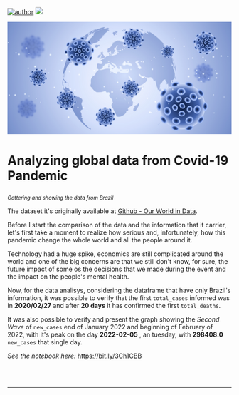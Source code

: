 [![author](https://img.shields.io/badge/author-lessinger-green)](https://www.linkedin.com/in/guilherme-lessinger/) [![](https://img.shields.io/badge/python-3.7+-blue.svg)](https://www.python.org/downloads/release/python-365/) 
<p align="center">
  <img src="covid.jpg" >
</p>

# Analyzing global data from Covid-19 Pandemic 
<sub>*Gattering and showing the data from Brazil*</sub>

The dataset it's originally available at [Github - Our World in Data](https://github.com/owid/covid-19-data/tree/master/public/data).

Before I start the comparison of the data and the information that it carrier, let's first take a moment to realize how serious and, infortunately, how this pandemic change the whole world and all the people around it.

Technology had a huge spike, economics are still complicated around the world and one of the big concerns are that we still don't know, for sure, the future impact of some os the decisions that we made during the event and the impact on the people's mental health.

Now, for the data analisys, considering the dataframe that have only Brazil's information, it was possible to verify that the first `total_cases` informed was in **2020/02/27** and after **20 days** it has confirmed the first `total_deaths`.

It was also possible to verify and present the graph showing the *Second Wave* of `new_cases` end of January 2022 and beginning of February of 2022, with it's peak on the day **2022-02-05** , an tuesday, with **298408.0** `new_cases` that single day.

*See the notebook here:* https://bit.ly/3Ch1CBB

 <br/><br/>

---





















